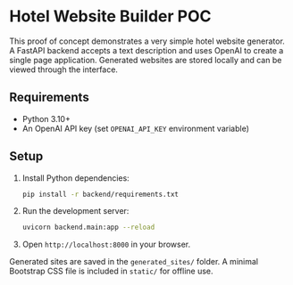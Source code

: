 # Hotel Website Builder POC

This proof of concept demonstrates a very simple hotel website generator. A FastAPI backend accepts a text description and uses OpenAI to create a single page application. Generated websites are stored locally and can be viewed through the interface.

## Requirements

- Python 3.10+
- An OpenAI API key (set `OPENAI_API_KEY` environment variable)

## Setup

1. Install Python dependencies:
   ```bash
   pip install -r backend/requirements.txt
   ```
2. Run the development server:
   ```bash
   uvicorn backend.main:app --reload
   ```
3. Open `http://localhost:8000` in your browser.

Generated sites are saved in the `generated_sites/` folder. A minimal Bootstrap CSS file is included in `static/` for offline use.
